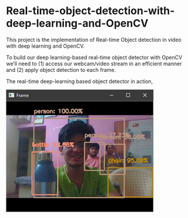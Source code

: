 # Real-time-object-detection-with-deep-learning-and-OpenCV
This project is the implementation of Real-time Object detection in video with deep learning and OpenCV.

To build our deep learning-based real-time object detector with OpenCV we’ll need to 
(1) access our webcam/video stream in an efficient manner and 
(2) apply object detection to each frame.

The real-time deep-learning based object detector in action,

![Screenshot](/demo/demo.png)




